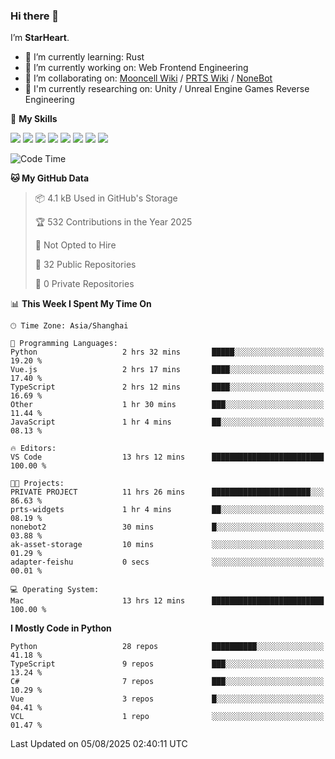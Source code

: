 ### Hi there 👋

I’m **StarHeart**.

- 🌱 I’m currently learning: Rust
- 🔭 I’m currently working on: Web Frontend Engineering
- 👯 I’m collaborating on: [Mooncell Wiki](https://fgo.wiki/) / [PRTS Wiki](http://prts.wiki/) / [NoneBot](https://github.com/nonebot)
- 🔬 I'm currently researching on: Unity / Unreal Engine Games Reverse Engineering

🌟 **My Skills**

![](https://img.shields.io/badge/-Python-3e74a2?style=flat-square&logo=Python&logoColor=fff)
![](https://img.shields.io/badge/-Node.js-339933?style=flat-square&logo=node.js&logoColor=fff)
![](https://img.shields.io/badge/-Vue-4fc08d?style=flat-square&logo=vue.js&logoColor=fff)
![](https://img.shields.io/badge/-React-2d98ce?style=flat-square&logo=React&logoColor=fff)
![](https://img.shields.io/badge/-TypeScript-3178C6?style=flat-square&logo=TypeScript&logoColor=fff)
![](https://img.shields.io/badge/-Docker-2496ED?style=flat-square&logo=Docker&logoColor=fff)
![](https://img.shields.io/badge/-Linux-000000?style=flat-square&logo=Linux&logoColor=fff)
![](https://img.shields.io/badge/-Dotnet-512bd4?style=flat-square&logo=.net&logoColor=fff)

<!--START_SECTION:waka-->
![Code Time](http://img.shields.io/badge/Code%20Time-1%2C689%20hrs%2032%20mins-blue)

**🐱 My GitHub Data** 

> 📦 4.1 kB Used in GitHub's Storage 
 > 
> 🏆 532 Contributions in the Year 2025
 > 
> 🚫 Not Opted to Hire
 > 
> 📜 32 Public Repositories 
 > 
> 🔑 0 Private Repositories 
 > 
📊 **This Week I Spent My Time On** 

```text
🕑︎ Time Zone: Asia/Shanghai

💬 Programming Languages: 
Python                   2 hrs 32 mins       █████░░░░░░░░░░░░░░░░░░░░   19.20 % 
Vue.js                   2 hrs 17 mins       ████░░░░░░░░░░░░░░░░░░░░░   17.40 % 
TypeScript               2 hrs 12 mins       ████░░░░░░░░░░░░░░░░░░░░░   16.69 % 
Other                    1 hr 30 mins        ███░░░░░░░░░░░░░░░░░░░░░░   11.44 % 
JavaScript               1 hr 4 mins         ██░░░░░░░░░░░░░░░░░░░░░░░   08.13 % 

🔥 Editors: 
VS Code                  13 hrs 12 mins      █████████████████████████   100.00 % 

🐱‍💻 Projects: 
PRIVATE PROJECT          11 hrs 26 mins      ██████████████████████░░░   86.63 % 
prts-widgets             1 hr 4 mins         ██░░░░░░░░░░░░░░░░░░░░░░░   08.19 % 
nonebot2                 30 mins             █░░░░░░░░░░░░░░░░░░░░░░░░   03.88 % 
ak-asset-storage         10 mins             ░░░░░░░░░░░░░░░░░░░░░░░░░   01.29 % 
adapter-feishu           0 secs              ░░░░░░░░░░░░░░░░░░░░░░░░░   00.01 % 

💻 Operating System: 
Mac                      13 hrs 12 mins      █████████████████████████   100.00 % 
```

**I Mostly Code in Python** 

```text
Python                   28 repos            ██████████░░░░░░░░░░░░░░░   41.18 % 
TypeScript               9 repos             ███░░░░░░░░░░░░░░░░░░░░░░   13.24 % 
C#                       7 repos             ███░░░░░░░░░░░░░░░░░░░░░░   10.29 % 
Vue                      3 repos             █░░░░░░░░░░░░░░░░░░░░░░░░   04.41 % 
VCL                      1 repo              ░░░░░░░░░░░░░░░░░░░░░░░░░   01.47 % 
```




 Last Updated on 05/08/2025 02:40:11 UTC
<!--END_SECTION:waka-->
